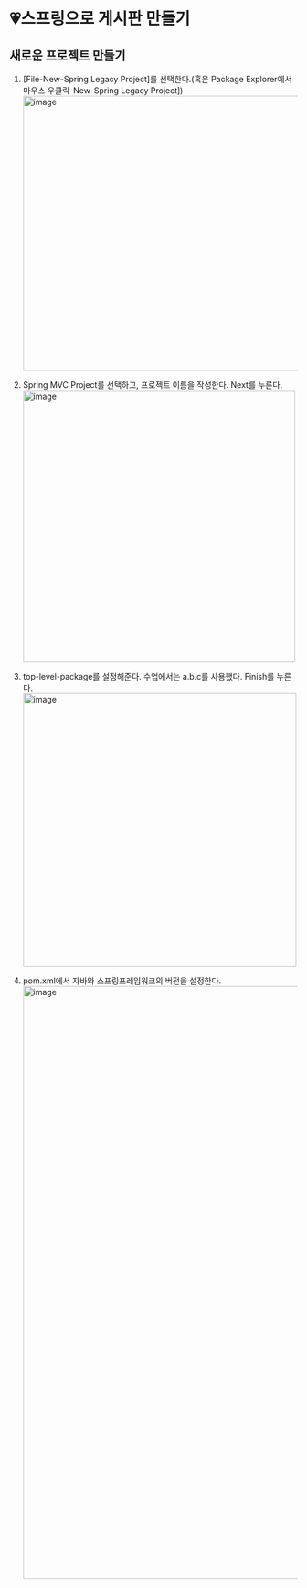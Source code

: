 # 💗스프링으로 게시판 만들기
## 새로운 프로젝트 만들기
1. [File-New-Spring Legacy Project]를 선택한다.(혹은 Package Explorer에서 마우스 우클릭-New-Spring Legacy Project])<br>
<img width="481" alt="image" src="https://github.com/hyewon030/Study/assets/137378703/8fdae675-c7b2-4627-a735-0d188627580a"><br>

2. Spring MVC Project를 선택하고, 프로젝트 이름을 작성한다. Next를 누른다.<br>
<img width="476" alt="image" src="https://github.com/hyewon030/Study/assets/137378703/91daa6d9-b9ed-49af-b7c8-13b3a24d2264"><br>

3. top-level-package를 설정해준다. 수업에서는 a.b.c를 사용했다. Finish를 누른다. <br>
<img width="478" alt="image" src="https://github.com/hyewon030/Study/assets/137378703/62fcddd6-53f2-41ef-9ac3-d3dbf24b4e89"><br>

4. pom.xml에서 자바와 스프링프레임워크의 버전을 설정한다.
<img width="1037" alt="image" src="https://github.com/hyewon030/Study/assets/137378703/06f8ce04-a7da-4027-9390-e662cf93b04a"><br>

